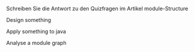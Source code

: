 
Schreiben Sie die Antwort zu den Quizfragen im Artikel module-Structure

Design something

Apply something to java

Analyse a module graph 